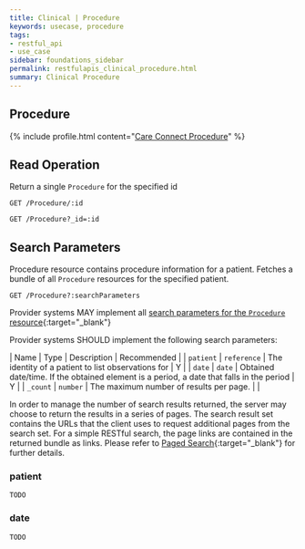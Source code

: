 ```yaml
---
title: Clinical | Procedure
keywords: usecase, procedure
tags:
- restful_api
- use_case
sidebar: foundations_sidebar
permalink: restfulapis_clinical_procedure.html
summary: Clinical Procedure
---
```


## Procedure ##

{% include profile.html content="[Care Connect Procedure](http://www.interopen.org/candidate-profiles/care-connect/CareConnect-Procedure-1.html)" %}

## Read Operation ##

Return a single `Procedure` for the specified id

```http
GET /Procedure/:id
```

```http
GET /Procedure?_id=:id
```


## Search Parameters ##

Procedure resource contains procedure information for a patient. Fetches a bundle of all `Procedure` resources for the specified patient.

```http
GET /Procedure?:searchParameters
```

Provider systems MAY implement all [search parameters for the `Procedure` resource](https://www.hl7.org/fhir/DSTU2/procedure.html#search){:target="_blank"}

Provider systems SHOULD implement the following search parameters:

| Name | Type | Description | Recommended |
| `patient` | `reference` | The identity of a patient to list observations for | Y |
| `date` | `date` | Obtained date/time. If the obtained element is a period, a date that falls in the period | Y |
| `_count` | `number` | The maximum number of results per page. |  |

In order to manage the number of search results returned, the server may choose to return the results in a series of pages. The search result set contains the URLs that the client uses to request additional pages from the search set. For a simple RESTful search, the page links are contained in the returned bundle as links. Please refer to [Paged Search](https://www.hl7.org/fhir/DSTU2/search.html#count){:target="_blank"} for further details.

### patient ###

```TODO```

### date ###

```TODO```


